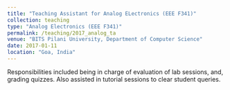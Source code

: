```yaml
---
title: "Teaching Assistant for Analog ELectronics (EEE F341)"
collection: teaching
type: "Analog Electronics (EEE F341)"
permalink: /teaching/2017_analog_ta
venue: "BITS Pilani University, Department of Computer Science"
date: 2017-01-11
location: "Goa, India"
---
```


Responsibilities included being in charge of evaluation of lab sessions, and, grading quizzes. Also assisted in tutorial sessions to clear student queries. 
